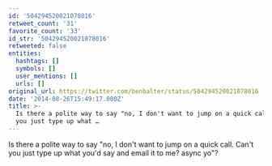 ```yaml
---
id: '504294520021078016'
retweet_count: '31'
favorite_count: '33'
id_str: '504294520021078016'
retweeted: false
entities:
  hashtags: []
  symbols: []
  user_mentions: []
  urls: []
original_url: https://twitter.com/benbalter/status/504294520021078016
date: '2014-08-26T15:49:17.000Z'
title: >-
  Is there a polite way to say "no, I don't want to jump on a quick call. Can't
  you just type up what …
---
```


Is there a polite way to say "no, I don't want to jump on a quick call. Can't you just type up what you'd say and email it to me? async yo"?